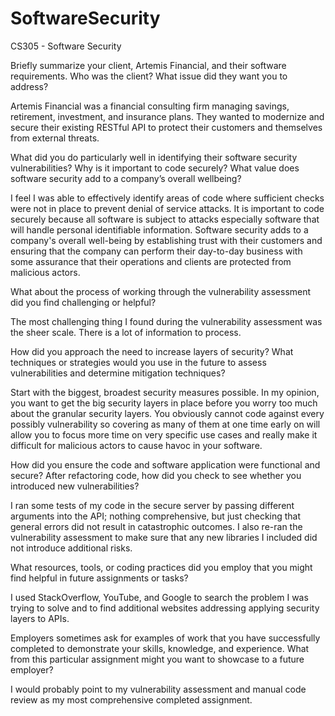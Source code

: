 # SoftwareSecurity
CS305 - Software Security

Briefly summarize your client, Artemis Financial, and their software requirements. Who was the client? What issue did they want you to address?

  Artemis Financial was a financial consulting firm managing savings, retirement, investment, and insurance plans. They wanted to modernize and secure their existing RESTful API     to protect their customers and themselves from external threats. 

What did you do particularly well in identifying their software security vulnerabilities? Why is it important to code securely? What value does software security add to a company’s overall wellbeing?
  
  I feel I was able to effectively identify areas of code where sufficient checks were not in place to prevent denial of service attacks. It is important to code securely because    all software is subject to attacks especially software that will handle personal identifiable information. Software security adds to a company's overall well-being by              establishing trust with their customers and ensuring that the company can perform their day-to-day business with some assurance that their operations and clients are protected    from malicious actors.

What about the process of working through the vulnerability assessment did you find challenging or helpful?
  
  The most challenging thing I found during the vulnerability assessment was the sheer scale. There is a lot of information to process.

How did you approach the need to increase layers of security? What techniques or strategies would you use in the future to assess vulnerabilities and determine mitigation techniques?

  Start with the biggest, broadest security measures possible. In my opinion, you want to get the big security layers in place before you worry too much about the granular           security layers. You obviously cannot code against every possibly vulnerability so covering as many of them at one time early on will allow you to focus more time on very         specific use cases and really make it difficult for malicious actors to cause havoc in your software.

How did you ensure the code and software application were functional and secure? After refactoring code, how did you check to see whether you introduced new vulnerabilities?
  
  I ran some tests of my code in the secure server by passing different arguments into the API; nothing comprehensive, but just checking that general errors did not result in catastrophic outcomes. I also re-ran the vulnerability assessment to make sure that any new libraries I included did not introduce additional risks. 

What resources, tools, or coding practices did you employ that you might find helpful in future assignments or tasks?

  I used StackOverflow, YouTube, and Google to search the problem I was trying to solve and to find additional websites addressing applying security layers to APIs.

Employers sometimes ask for examples of work that you have successfully completed to demonstrate your skills, knowledge, and experience. What from this particular assignment might you want to showcase to a future employer?

  I would probably point to my vulnerability assessment and manual code review as my most comprehensive completed assignment. 
